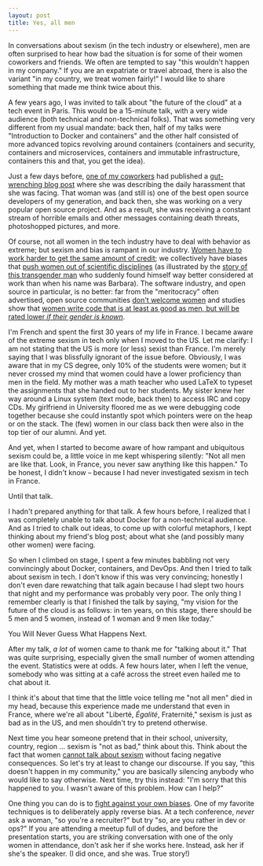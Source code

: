 ```yaml
---
layout: post
title: Yes, all men
---
```


In conversations about sexism (in the tech industry or
elsewhere), men are often surprised to hear how bad the
situation is for some of their women coworkers and friends.
We often are tempted to say "this wouldn't happen in my
company." If you are an expatriate or travel abroad,
there is also the variant "in my country, we treat women
fairly!" I would like to share something
that made me think twice about this.

A few years ago, I was invited to talk about "the future of
the cloud" at a tech event in Paris. This would be a 15-minute
 talk, with a very wide audience (both technical
and non-technical folks). That was something very different
from my usual mandate: back then, half of my talks were
"Introduction to Docker and containers" and the other half
consisted of more advanced topics revolving around containers
(containers and security, containers and microservices,
containers and immutable infrastructure, containers this
and that, you get the idea).

Just a few days before, [one of my coworkers](https://twitter.com/jessfraz) had published
a [gut-wrenching blog post](https://blog.jessfraz.com/post/this-industry-is-fucked/)
where she was describing the
daily harassment that she was facing. That woman was (and still is)
one of the best open source developers of my generation,
and back then, she was working on a very popular open
source project. And as a result, she was receiving a
constant stream of horrible emails and other messages
containing death threats, photoshopped pictures, and more.

Of course, not all women in the tech industry have to
deal with behavior as extreme; but sexism and bias is
rampant in our industry. [Women have to work harder
to get the same amount of credit](
http://www.forbes.com/sites/eliseackerman/2013/02/24/superiority-of-female-workers-confirmed-study-finds-women-really-do-work-longer-and-harder-than-men);
we collectively have biases that [push women out of scientific
disciplines](
https://hbr.org/2015/03/the-5-biases-pushing-women-out-of-stem)
(as illustrated by the [story of this transgender man](
https://newrepublic.com/article/119239/transgender-people-can-explain-why-women-dont-advance-work
) who suddenly found himself way better considered at
work than when his name was Barbara). The software
industry, and open source in particular, is no better: far from
the "meritocracy" often advertised, open source communities
[don't welcome women](https://www.toptal.com/open-source/is-open-source-open-to-women
) and studies show that
[women write code that is at least as good as men, but
will be rated lower *if their gender is known*](
http://www.bbc.com/news/technology-35559439).

I'm French and spent the first 30 years of my life in France.
I became aware of the extreme sexism in tech only when I moved
to the US. Let me clarify: I am not stating that the US is
more (or less) sexist than France. I'm merely saying that I
was blissfully ignorant of the issue before. Obviously, I was
aware that in my CS degree, only 10% of the students were
women; but it never crossed my mind that women could have
a lower proficiency than men in the field. My mother was
a math teacher who used LaTeX to typeset the assignments
that she handed out to her students. My sister knew her
way around a Linux system (text mode, back then)
to access IRC and copy CDs.
My girlfriend in University floored me as we were
debugging code together because she could instantly spot
which pointers were on the heap or on the stack. 
The (few) women in our class back then were also in the top tier
of our alumni. And yet.

And yet, when I started to become aware of how rampant
and ubiquitous sexism could be, a little voice in me kept
whispering silently: "Not all men are like that. Look, in
France, you never saw anything like this happen." To be
honest, I didn't know – because I had never investigated
sexism in tech in France.

Until that talk.

I hadn't prepared anything for that talk. A few hours before,
I realized that I was completely unable to talk
about Docker for a non-technical audience. And as I tried to
chalk out ideas, to come up with colorful metaphors, I kept
thinking about my friend's blog post; about what she (and
possibly many other women) were facing.

So when I climbed on stage, I spent a few minutes babbling
not very convincingly about Docker, containers, and DevOps.
And then I tried to talk about sexism in tech. I don't know
if this was very convincing; honestly I don't even dare
rewatching that talk again because  I had slept two hours
that night and my performance was probably very poor. The
only thing I remember clearly is that I finished the talk
by saying, "my vision for the future of the cloud is as
follows: in ten years, on this stage, there should be
5 men and 5 women, instead of 1 woman and 9 men like today."

You Will Never Guess What Happens Next.

After my talk, *a lot* of women came to thank
me for "talking about it." That was quite surprising,
especially given the small number of women attending
the event. Statistics were at odds.
A few hours later, when I left the venue,
somebody who was sitting at a café across the street
even hailed me to chat about it.

I think it's about that time that the little voice
telling me "not all men" died in my head, because this
experience made me understand that even in France,
where we're all about "Liberté, *Égalité*, Fraternité,"
sexism is just as bad as in the US, and men
shouldn't try to pretend otherwise.

Next time you hear someone pretend that in their
school, university, country, region ... sexism is
"not as bad," think about this. Think about the fact
that women [cannot talk about sexism](
http://observer.com/2016/08/never-talk-about-sexism-if-you-want-to-be-taken-seriously/)
without facing negative consequences. So let's try at
least to change our discourse. If you say, "this doesn't happen
in my community," you are basically silencing anybody
who would like to say otherwise. Next time, try this
instead: "I'm sorry that this happened to you.
I wasn't aware of this problem. How can I help?"

One thing you can do is to [fight against your own biases](
http://www.aauw.org/2016/03/30/fight-your-biases/). One of my
favorite techniques is to deliberately apply reverse bias.
At a tech conference, *never* ask a woman, "so you're a recruiter?"
but try "so, are you rather in dev or ops?" If you are attending
a meetup full of dudes, and before the presentation starts, you
are striking conversation with one of the only women in attendance,
don't ask her if she works here. Instead, ask her if she's the
speaker. (I did once, and she was. True story!)
